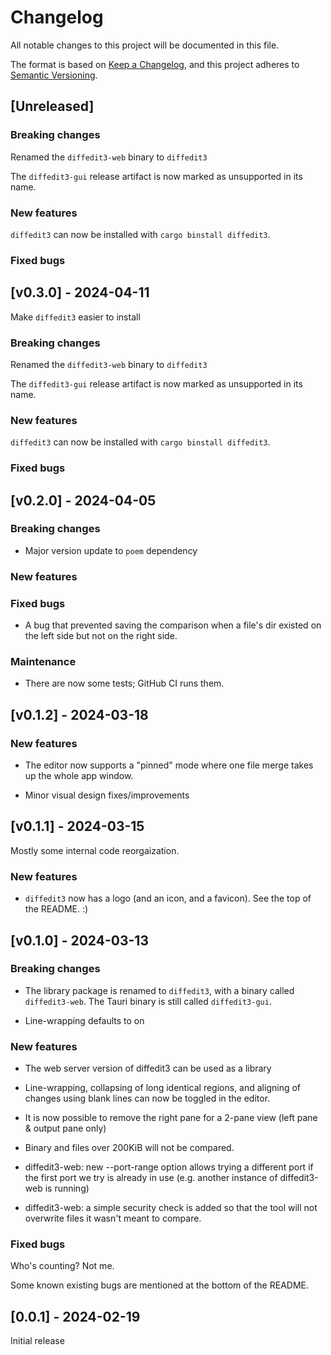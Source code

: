 # Changelog

All notable changes to this project will be documented in this file.

The format is based on [Keep a Changelog](https://keepachangelog.com/en/1.0.0/),
and this project adheres to [Semantic Versioning](https://semver.org/spec/v2.0.0.html).

## [Unreleased]

### Breaking changes

Renamed the `diffedit3-web` binary to `diffedit3`

The `diffedit3-gui` release artifact is now marked as unsupported in
its name.

### New features

`diffedit3` can now be installed with `cargo binstall diffedit3`.

### Fixed bugs

## [v0.3.0] - 2024-04-11

Make `diffedit3` easier to install

### Breaking changes

Renamed the `diffedit3-web` binary to `diffedit3`

The `diffedit3-gui` release artifact is now marked as unsupported in
its name.

### New features

`diffedit3` can now be installed with `cargo binstall diffedit3`.

### Fixed bugs


## [v0.2.0] - 2024-04-05

### Breaking changes

* Major version update to `poem` dependency

### New features

### Fixed bugs

* A bug that prevented saving the comparison when a file's dir existed on the
  left side but not on the right side.

### Maintenance

* There are now some tests; GitHub CI runs them.


## [v0.1.2] - 2024-03-18

### New features

* The editor now supports a "pinned" mode where one file merge takes up the
  whole app window.

* Minor visual design fixes/improvements

## [v0.1.1] - 2024-03-15

Mostly some internal code reorgaization.

### New features

* `diffedit3` now has a logo (and an icon, and a favicon). See the top of the
  README. :)


## [v0.1.0] - 2024-03-13

### Breaking changes

* The library package is renamed to `diffedit3`, with a binary called
  `diffedit3-web`. The Tauri binary is still called `diffedit3-gui`.
  
* Line-wrapping defaults to on

### New features

* The web server version of diffedit3 can be used as a library

* Line-wrapping, collapsing of long identical regions, and aligning of changes
  using blank lines can now be toggled in the editor.

* It is now possible to remove the right pane for a 2-pane view (left pane &
  output pane only)

* Binary and files over 200KiB will not be compared.

* diffedit3-web: new --port-range option allows trying a different port if the
  first port we try is already in use (e.g. another instance of diffedit3-web is
  running)

* diffedit3-web: a simple security check is added so that the tool will not
  overwrite files it wasn't meant to compare.

### Fixed bugs

Who's counting? Not me.

Some known existing bugs are mentioned at the bottom of the README.

## [0.0.1] - 2024-02-19

Initial release
